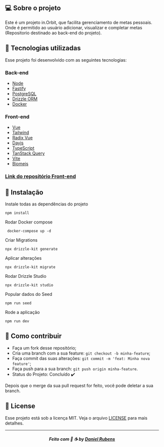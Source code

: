 ## 💻 Sobre o projeto

Este é um projeto in.Orbit, que facilita gerenciamento de metas pessoais. Onde é permitido ao usuário adicionar, visualizar e completar metas (Repositorio destinado ao back-end do projeto).

## :rocket:  Tecnologias utilizadas
Esse projeto foi desenvolvido com as seguintes tecnologias:

### Back-end
- [Node](https://nodejs.org/)
- [Fastify](https://www.fastify.io/)
- [PostgreSQL](https://www.postgresql.org/)
- [Drizzle ORM](https://orm.drizzle.team/)
- [Docker](https://www.docker.com/)

### Front-end

- [Vue](https://vuejs.org/)
- [Tailwind](https://tailwindcss.com/)
- [Radix Vue](https://www.radix-vue.com/)
- [Dayjs](https://day.js.org/)
- [TypeScript](https://www.typescriptlang.org/)
- [TanStack Query](https://tanstack.com/)
- [Vite](https://vitejs.dev/)
- [Biomejs](https://biomejs.dev/)

 ### [Link do repositório Front-end](https://github.com/danielcrubens/in.orbit-vue)


## 💾 Instalação

Instale todas as dependências do projeto

```
npm install
```
Rodar Docker compose

``` 
 docker-compose up -d
```

Criar Migrations

```
npx drizzle-kit generate
```

Aplicar alterações

```
npx drizzle-kit migrate
```

Rodar Drizzle Studio

```
npx drizzle-kit studio
```

Popular dados do Seed

``` 
npm run seed
```

Rode a aplicação

```
npm run dev
```




## :metal: Como contribuir

- Faça um fork desse repositório;
- Cria uma branch com a sua feature: `git checkout -b minha-feature`;
- Faça commit das suas alterações: `git commit -m 'feat: Minha nova feature'`;
- Faça push para a sua branch: `git push origin minha-feature`.
- Status do Projeto: Concluído :heavy_check_mark:


Depois que o merge da sua pull request for feito, você pode deletar a sua branch.


## 📝 License

Esse projeto está sob a licença MIT. Veja o arquivo [LICENSE](LICENSE) para mais detalhes.

---
<h5 align="center">
    Feito com 🖤 ☕  by <a href="https://danielcrubens.github.io" target="_blank">Daniel Rubens</a>
</h5>






